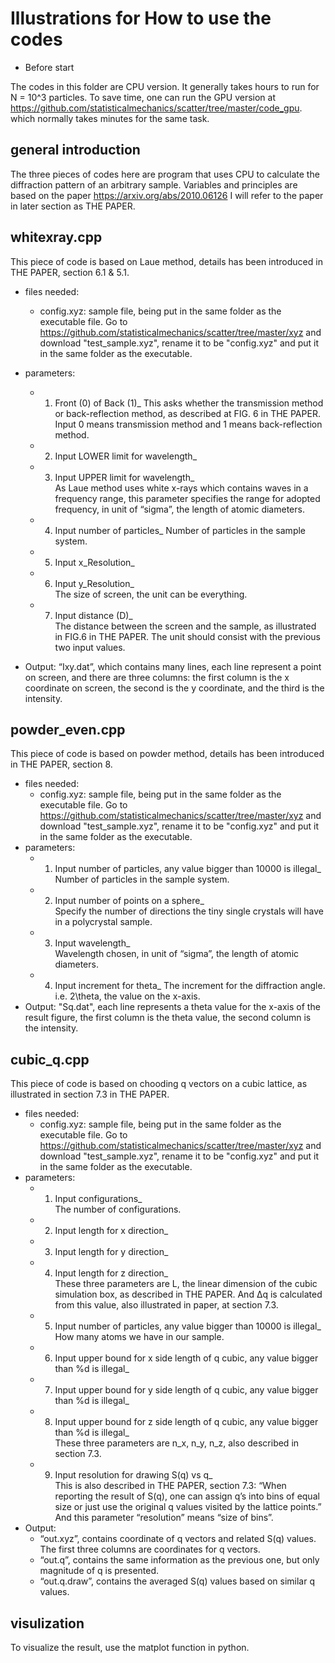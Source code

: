 # Illustrations for How to use the codes

* Before start

The codes in this folder are CPU version. It generally takes hours to run for N = 10^3 particles. To save time, one can run the GPU version at
https://github.com/statisticalmechanics/scatter/tree/master/code_gpu.
which normally takes minutes for the same task.

## general introduction

The three pieces of codes here are program that uses 
CPU to calculate the diffraction pattern of an arbitrary 
sample. Variables and principles are based on the paper
https://arxiv.org/abs/2010.06126
I will refer to the paper in later section as THE PAPER.

## whitexray.cpp

This piece of code is based on Laue method, details 
has been introduced in THE PAPER, section 6.1 & 5.1.

- files needed:
	- config.xyz: sample file, being put in the same
	folder as the executable file. Go to 
	https://github.com/statisticalmechanics/scatter/tree/master/xyz
	and download "test_sample.xyz", rename it to be
	"config.xyz" and put it in the same folder as the
	executable.
- parameters:
	* 1. Front (0) of Back (1)_	
	This asks whether the transmission method or 
	back-reflection method, as described at FIG. 6 
	in THE PAPER. Input 0 means transmission method 
	and 1 means back-reflection method.
	* 2. Input LOWER limit for wavelength_
	* 3. Input UPPER limit for wavelength_	
	As Laue method uses white x-rays which contains 
	waves in a frequency range, this parameter specifies
	the range for adopted frequency, in unit of “sigma”, 
	the length of atomic diameters.
	* 4. Input number of particles_	
	Number of particles in the sample system. 
	* 5. Input x_Resolution_
	* 6. Input y_Resolution_	
	The size of screen, the unit can be everything.
	* 7. Input distance (D)_	
	The distance between the screen and the sample,
	as illustrated in FIG.6 in THE PAPER.
	The unit should consist with the previous two input
	values.
	
- Output:
	“Ixy.dat”, which contains many lines, each line represent
	a point on screen, and there are three columns: the first
	column is the x coordinate on screen, the second is the y
	coordinate, and the third is the intensity.

## powder_even.cpp

This piece of code is based on powder method, details 
has been introduced in THE PAPER, section 8.

- files needed:
	- config.xyz: sample file, being put in the same
	folder as the executable file. Go to 
	https://github.com/statisticalmechanics/scatter/tree/master/xyz
	and download "test_sample.xyz", rename it to be
	"config.xyz" and put it in the same folder as the
	executable.
- parameters:
	* 1. Input number of particles, any value bigger than
	10000 is illegal_	
	Number of particles in the sample system. 
	* 2. Input number of points on a sphere_	
	Specify the number of directions the tiny single 
	crystals will have in a polycrystal sample.
	* 3. Input wavelength_	
	Wavelength chosen, in unit of “sigma”, the length 
	of atomic diameters.
	* 4. Input increment for theta_	
	The increment for the diffraction angle. i.e. 2\theta,
	the value on the x-axis.
- Output:
	"Sq.dat", each line represents a theta value for the 
	x-axis of the result figure, the first column is the
	theta value, the second column is the intensity.

## cubic_q.cpp

This piece of code is based on chooding q vectors on
a cubic lattice, as illustrated in section 7.3 in 
THE PAPER.

- files needed:
	- config.xyz: sample file, being put in the same
	folder as the executable file. Go to 
	https://github.com/statisticalmechanics/scatter/tree/master/xyz
	and download "test_sample.xyz", rename it to be
	"config.xyz" and put it in the same folder as the
	executable.
- parameters:
	* 1. Input configurations_	
	The number of configurations.
	* 2. Input length for x direction_
	* 3. Input length for y direction_
	* 4. Input length for z direction_	
	These three parameters are L, the linear dimension of the cubic 
	simulation box, as described in THE PAPER. And ∆q is calculated 
	from this value, also illustrated in paper, at section 7.3.
	* 5. Input number of particles, any value bigger than 10000 is illegal_	
	How many atoms we have in our sample.
	* 6. Input upper bound for x side length of q cubic, any value bigger than %d is illegal_
	* 7. Input upper bound for y side length of q cubic, any value bigger than %d is illegal_
	* 8. Input upper bound for z side length of q cubic, any value bigger than %d is illegal_	
	These three parameters are n_x, n_y, n_z, also described in section 7.3.
	* 9. Input resolution for drawing S(q) vs q_	
	This is also described in THE PAPER, section 7.3: “When reporting the result of S(q), 
	one can assign q’s into bins of equal size or just use the 
	original q values visited by the lattice points.” And this 
	parameter “resolution” means “size of bins”.
- Output:
	- “out.xyz”, contains coordinate of q vectors and related 
	S(q) values. The first three columns are coordinates for q 
	vectors.
	- “out.q”, contains the same information as the previous 
	one, but only magnitude of q is presented.
	- “out.q.draw”, contains the averaged S(q) values based 
	on similar q values. 

## visulization
To visualize the result, use the matplot function in python.
